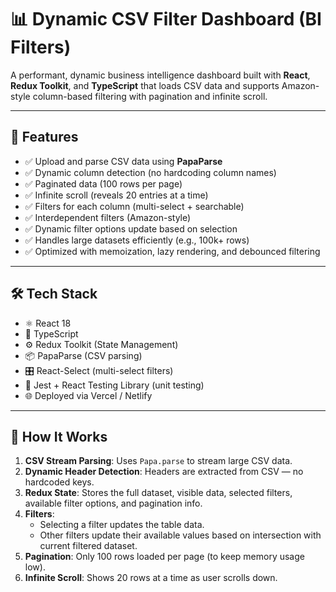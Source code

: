 # 📊 Dynamic CSV Filter Dashboard (BI Filters)

A performant, dynamic business intelligence dashboard built with **React**, **Redux Toolkit**, and **TypeScript** that loads CSV data and supports Amazon-style column-based filtering with pagination and infinite scroll.

---

## 🚀 Features

- ✅ Upload and parse CSV data using **PapaParse**
- ✅ Dynamic column detection (no hardcoding column names)
- ✅ Paginated data (100 rows per page)
- ✅ Infinite scroll (reveals 20 entries at a time)
- ✅ Filters for each column (multi-select + searchable)
- ✅ Interdependent filters (Amazon-style)
- ✅ Dynamic filter options update based on selection
- ✅ Handles large datasets efficiently (e.g., 100k+ rows)
- ✅ Optimized with memoization, lazy rendering, and debounced filtering

---

## 🛠 Tech Stack

- ⚛️ React 18
- 🎯 TypeScript
- ⚙️ Redux Toolkit (State Management)
- 📦 PapaParse (CSV parsing)
- 🎛️ React-Select (multi-select filters)
- 🧪 Jest + React Testing Library (unit testing)
- 🌐 Deployed via Vercel / Netlify

---

## 🧪 How It Works

1. **CSV Stream Parsing**: Uses `Papa.parse` to stream large CSV data.
2. **Dynamic Header Detection**: Headers are extracted from CSV — no hardcoded keys.
3. **Redux State**: Stores the full dataset, visible data, selected filters, available filter options, and pagination info.
4. **Filters**:
   - Selecting a filter updates the table data.
   - Other filters update their available values based on intersection with current filtered dataset.
5. **Pagination**: Only 100 rows loaded per page (to keep memory usage low).
6. **Infinite Scroll**: Shows 20 rows at a time as user scrolls down.

